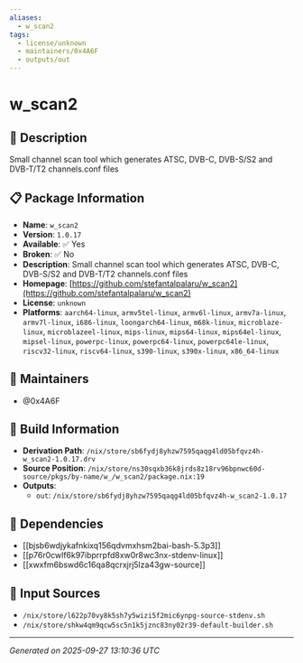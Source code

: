 ```yaml
---
aliases:
  - w_scan2
tags:
  - license/unknown
  - maintainers/0x4A6F
  - outputs/out
---
```


# w_scan2

## 📝 Description

Small channel scan tool which generates ATSC, DVB-C, DVB-S/S2 and DVB-T/T2 channels.conf files

## 📋 Package Information

- **Name**: `w_scan2`
- **Version**: `1.0.17`
- **Available**: ✅ Yes
- **Broken**: ✅ No
- **Description**: Small channel scan tool which generates ATSC, DVB-C, DVB-S/S2 and DVB-T/T2 channels.conf files
- **Homepage**: [https://github.com/stefantalpalaru/w_scan2](https://github.com/stefantalpalaru/w_scan2)
- **License**: `unknown`
- **Platforms**: `aarch64-linux`, `armv5tel-linux`, `armv6l-linux`, `armv7a-linux`, `armv7l-linux`, `i686-linux`, `loongarch64-linux`, `m68k-linux`, `microblaze-linux`, `microblazeel-linux`, `mips-linux`, `mips64-linux`, `mips64el-linux`, `mipsel-linux`, `powerpc-linux`, `powerpc64-linux`, `powerpc64le-linux`, `riscv32-linux`, `riscv64-linux`, `s390-linux`, `s390x-linux`, `x86_64-linux`
## 👥 Maintainers

- @0x4A6F


## 🔧 Build Information

- **Derivation Path**: `/nix/store/sb6fydj8yhzw7595qaqg4ld05bfqvz4h-w_scan2-1.0.17.drv`
- **Source Position**: `/nix/store/ns30sqxb36k8jrds8z18rv96bpnwc60d-source/pkgs/by-name/w_/w_scan2/package.nix:19`
- **Outputs**:
  - `out`:  `/nix/store/sb6fydj8yhzw7595qaqg4ld05bfqvz4h-w_scan2-1.0.17`

## 🔗 Dependencies

- [[bjsb6wdjykafnkixq156qdvmxhsm2bai-bash-5.3p3]]
- [[p76r0cwlf6k97ibprrpfd8xw0r8wc3nx-stdenv-linux]]
- [[xwxfm6bswd6c16qa8qcrxjrj5lza43gw-source]]

## 📁 Input Sources

- `/nix/store/l622p70vy8k5sh7y5wizi5f2mic6ynpg-source-stdenv.sh`
- `/nix/store/shkw4qm9qcw5sc5n1k5jznc83ny02r39-default-builder.sh`

---
*Generated on 2025-09-27 13:10:36 UTC*
